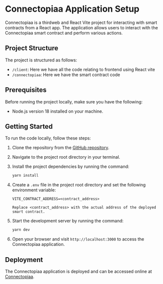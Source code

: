 # Connectopiaa Application Setup

Connectopiaa is a thirdweb and React Vite project for interacting with smart contracts from a React app. The application allows users to interact with the Connectopiaa smart contract and perform various actions.

## Project Structure

The project is structured as follows:

- `/client`: Here we have all the code relating to frontend using React vite
- `/connectopiaa`: Here we have the smart contract code

## Prerequisites

Before running the project locally, make sure you have the following:

- Node.js version 18 installed on your machine.

## Getting Started

To run the code locally, follow these steps:

1. Clone the repository from the [GitHub repository](https://github.com/barackm/connectopiaa).
2. Navigate to the project root directory in your terminal.
3. Install the project dependencies by running the command:

   ```bash
   yarn install
4. Create a `.env` file in the project root directory and set the following environment variable:

    ```plaintext
    VITE_CONTRACT_ADDRESS=<contract_address>

    Replace <contract_address> with the actual address of the deployed smart contract.
5. Start the development server by running the command:

    ```bash
    yarn dev

6. Open your browser and visit `http://localhost:3000` to access the Connectopiaa application.

## Deployment

The Connectopiaa application is deployed and can be accessed online at [Connectopiaa](https://connectopiaa.vercel.app).


